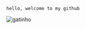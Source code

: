 ``` hello, welcome to my github ```

![gatinho](https://media0.giphy.com/media/jAkYjgioY9HUc24Y2y/giphy.gif)